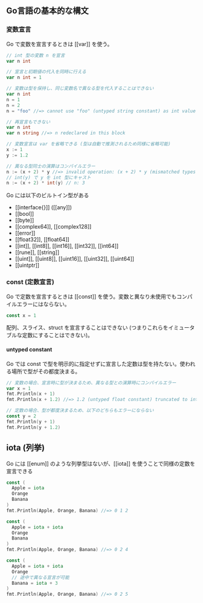 ## Go言語の基本的な構文

### 変数宣言
Go で変数を宣言するときは [[var]] を使う。
```go
// int 型の変数 n を宣言
var n int

// 宣言と初期値の代入を同時に行える
var n int = 1

// 変数は型を保持し、同じ変数名で異なる型を代入することはできない
var n int
n = 1
n = 2
n = "foo" //=> cannot use "foo" (untyped string constant) as int value in assignment

// 再宣言もできない
var n int
var n string //=> n redeclared in this block

// 変数宣言は var を省略できる (型は自動で推測されるため同様に省略可能)
x := 1
y := 1.2

// 異なる型同士の演算はコンパイルエラー
n := (x + 2) * y //=> invalid operation: (x + 2) * y (mismatched types int and float64)
// int(y) で y を int 型にキャスト
n := (x + 2) * int(y) // n: 3
```

Go には以下のビルトイン型がある
- [[interface{}]] ([[any]])
- [[bool]]
- [[byte]]
- [[complex64]], [[complex128]]
- [[error]]
- [[float32]], [[float64]]
- [[int]], [[int8]], [[int16]], [[int32]], [[int64]]
- [[rune]], [[string]]
- [[uint]], [[uint8]], [[uint16]], [[uint32]], [[uint64]]
- [[uintptr]]

### const (定数宣言)
Go で定数を宣言するときは [[const]] を使う。変数と異なり未使用でもコンパイルエラーにはならない。
```go
const x = 1
```
配列、スライス、struct を宣言することはできない (つまりこれらをイミュータブルな定数にすることはできない)。

#### untyped constant
Go では const で型を明示的に指定せずに宣言した定数は型を持たない。使われる場所で型がその都度決まる。
```go
// 変数の場合、宣言時に型が決まるため、異なる型との演算時にコンパイルエラー
var x = 1
fmt.Println(x + 1)
fmt.Println(x + 1.2) //=> 1.2 (untyped float constant) truncated to int

// 定数の場合、型が都度決まるため、以下のどちらもエラーにならない
const y = 2
fmt.Println(y + 1)
fmt.Println(y + 1.2)
```

## iota (列挙)
Go には [[enum]] のような列挙型はないが、[[iota]] を使うことで同様の定数を宣言できる
```go
const (
  Apple = iota
  Orange
  Banana
)
fmt.Println(Apple, Orange, Banana) //=> 0 1 2
```
```go
const (
  Apple = iota + iota
  Orange
  Banana
)
fmt.Println(Apple, Orange, Banana) //=> 0 2 4
```
```go
const (
  Apple = iota + iota
  Orange
  // 途中で異なる宣言が可能
  Banana = iota + 3
)
fmt.Println(Apple, Orange, Banana) //=> 0 2 5
```
